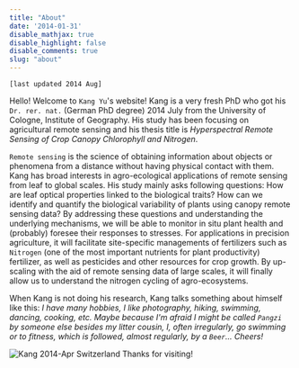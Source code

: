 ```yaml
---
title: "About"
date: '2014-01-31'
disable_mathjax: true
disable_highlight: false
disable_comments: true
slug: "about"
---
```


`[last updated 2014 Aug]`

Hello! Welcome to `Kang Yu`'s website! Kang is a very fresh PhD who got his `Dr. rer. nat.` (German PhD degree) 2014 July from the University of Cologne, Institute of Geography. His study has been focusing on agricultural remote sensing and his thesis title is *Hyperspectral Remote Sensing of Crop Canopy Chlorophyll and Nitrogen*.

`Remote sensing` is the science of obtaining information about objects or phenomena from a distance without having physical contact with them. Kang has broad interests in agro-ecological applications of remote sensing from leaf to global scales. His study mainly asks following questions: How are leaf optical properties linked to the biological traits? How can we identify and quantify the biological variability of plants using canopy remote sensing data? By addressing these questions and understanding the underlying mechanisms, we will be able to monitor in situ plant health and (probably) foresee their responses to stresses. For applications in precision agriculture, it will facilitate site-specific managements of fertilizers such as `Nitrogen` (one of the most important nutrients for plant productivity) fertilizer, as well as pesticides and other resources for crop growth. By up-scaling with the aid of remote sensing data of large scales, it will finally allow us to understand the nitrogen cycling of agro-ecosystems.

When Kang is not doing his research, Kang talks something about himself like this: *I have many hobbies, I like photography, hiking, swimming, dancing, cooking, etc. Maybe because I'm afraid I might be called `Pangzi` by someone else besides my litter cousin, I, often irregularly, go swimming or to fitness, which is followed, almost regularly, by a `Beer`... Cheers!*

![Kang 2014-Apr Switzerland](http://i.imgur.com/HHf0pTJ.jpg)
Thanks for visiting!